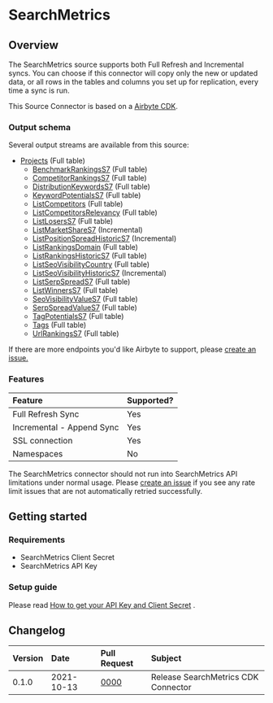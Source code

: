 # SearchMetrics

## Overview

The SearchMetrics source supports both Full Refresh and Incremental syncs. You can choose if this connector will copy only the new or updated data, or all rows in the tables and columns you set up for replication, every time a sync is run.

This Source Connector is based on a [Airbyte CDK](https://docs.airbyte.io/connector-development/cdk-python).

### Output schema

Several output streams are available from this source:

* [Projects](https://developer.searchmetrics.com/docs/apiv4-documentation/ZG9jOjQwODQ5ODE-get-list-projects) \(Full table\)
    * [BenchmarkRankingsS7](https://developer.searchmetrics.com/docs/apiv4-documentation/ZG9jOjQzNjc0NDY-get-list-benchmark-rankings-s7) \(Full table\)
    * [CompetitorRankingsS7](https://developer.searchmetrics.com/docs/apiv4-documentation/ZG9jOjQzNjc0NDc-get-list-competitor-rankings-s7) \(Full table\)
    * [DistributionKeywordsS7](https://developer.searchmetrics.com/docs/apiv4-documentation/ZG9jOjQzNjc0NDg-get-list-distribution-keywords-s7) \(Full table\)
    * [KeywordPotentialsS7](https://developer.searchmetrics.com/docs/apiv4-documentation/ZG9jOjQzNjc0NTA-get-list-keyword-potentials-s7) \(Full table\)
    * [ListCompetitors](https://developer.searchmetrics.com/docs/apiv4-documentation/ZG9jOjQwODQ5OTI-get-list-competitors) \(Full table\)
    * [ListCompetitorsRelevancy](https://developer.searchmetrics.com/docs/apiv4-documentation/ZG9jOjQxODQxNjU-get-list-competitors-relevancy) \(Full table\)
    * [ListLosersS7](https://developer.searchmetrics.com/docs/apiv4-documentation/ZG9jOjQzNjc0NTE-get-list-losers-s7) \(Full table\)
    * [ListMarketShareS7](https://developer.searchmetrics.com/docs/apiv4-documentation/ZG9jOjQzNjc0NTI-get-list-market-share-s7) \(Incremental\)
    * [ListPositionSpreadHistoricS7](https://developer.searchmetrics.com/docs/apiv4-documentation/ZG9jOjQzNjc0NTM-get-list-position-spread-historic-s7) \(Incremental\)
    * [ListRankingsDomain](https://developer.searchmetrics.com/docs/apiv4-documentation/ZG9jOjQwODQ5OTg-get-list-rankings-domain) \(Full table\)
    * [ListRankingsHistoricS7](https://developer.searchmetrics.com/docs/apiv4-documentation/ZG9jOjQzNjc0NTY-get-list-rankings-historic-s7) \(Full table\)
    * [ListSeoVisibilityCountry](https://developer.searchmetrics.com/docs/apiv4-documentation/ZG9jOjQyMjg4NDk-get-list-seo-visibility-country) \(Full table\)
    * [ListSeoVisibilityHistoricS7](https://developer.searchmetrics.com/docs/apiv4-documentation/ZG9jOjQzNjc0NTc-get-list-seo-visibility-historic-s7) \(Incremental\)
    * [ListSerpSpreadS7](https://developer.searchmetrics.com/docs/apiv4-documentation/ZG9jOjQzNjc0NTg-get-list-serp-spread-s7) \(Full table\)
    * [ListWinnersS7](https://developer.searchmetrics.com/docs/apiv4-documentation/ZG9jOjQzNjc0NjQ-get-list-winners-s7) \(Full table\)
    * [SeoVisibilityValueS7](https://developer.searchmetrics.com/docs/apiv4-documentation/ZG9jOjQyMzQzMjk-get-value-seo-visibility) \(Full table\)
    * [SerpSpreadValueS7](https://developer.searchmetrics.com/docs/apiv4-documentation/ZG9jOjQzNjc0Njc-get-value-serp-spread-s7) \(Full table\)
    * [TagPotentialsS7](https://developer.searchmetrics.com/docs/apiv4-documentation/ZG9jOjQzNjc0NTk-get-list-tag-potentials-s7) \(Full table\)
    * [Tags](https://developer.searchmetrics.com/docs/apiv4-documentation/ZG9jOjE4NzQ0ODMz-get-list-project-tags) \(Full table\)
    * [UrlRankingsS7](https://developer.searchmetrics.com/docs/apiv4-documentation/ZG9jOjQzNjc0NjM-get-list-url-rankings-s7) \(Full table\)

If there are more endpoints you'd like Airbyte to support, please [create an issue.](https://github.com/airbytehq/airbyte/issues/new/choose)

### Features

| Feature | Supported? |
| :--- | :--- |
| Full Refresh Sync | Yes |
| Incremental - Append Sync | Yes |
| SSL connection | Yes |
| Namespaces | No |


The SearchMetrics connector should not run into SearchMetrics API limitations under normal usage. Please [create an issue](https://github.com/airbytehq/airbyte/issues) if you see any rate limit issues that are not automatically retried successfully.

## Getting started

### Requirements

* SearchMetrics Client Secret
* SearchMetrics API Key

### Setup guide

Please read [How to get your API Key and Client Secret](https://developer.searchmetrics.com/docs/apiv4-documentation/ZG9jOjQ2Nzk1-getting-started) .

## Changelog

| Version | Date       | Pull Request | Subject |
| :------ | :--------  | :-----       | :------ |
| 0.1.0   | 2021-10-13 | [0000](https://github.com/airbytehq/airbyte/pull/0000) | Release SearchMetrics CDK Connector |
